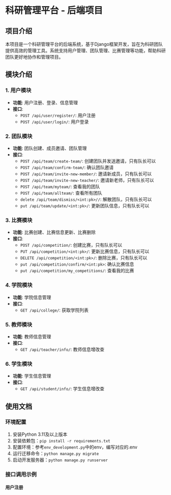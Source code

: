 # 科研管理平台 - 后端项目

## 项目介绍
本项目是一个科研管理平台的后端系统，基于Django框架开发，旨在为科研团队提供高效的管理工具。系统支持用户管理、团队管理、比赛管理等功能，帮助科研团队更好地协作和管理项目。

## 模块介绍
### 1. 用户模块
- **功能**: 用户注册、登录、信息管理
- **接口**:
  - `POST /api/user/register/`: 用户注册
  - `POST /api/user/login/`: 用户登录

### 2. 团队模块
- **功能**: 团队创建、成员邀请、团队管理
- **接口**:
  - `POST /api/team/create-team/`: 创建团队并发送邀请，只有队长可以
  - `POST /api/team/confirm-team/`: 确认团队邀请
  - `POST /api/team/invite-new-member/`: 邀请新成员，只有队长可以
  - `POST /api/team/invite-new-teacher/`: 邀请新老师，只有队长可以
  - `POST /api/team/myteam/`: 查看我的团队
  - `POST /api/team/allteam/`: 查看所有团队
  - `delete /api/team/dismiss/<int:pk>//`: 解散团队，只有队长可以
  - `put /api/team/update/<int:pk>/`: 更新团队信息，只有队长可以

### 3. 比赛模块
- **功能**: 比赛创建、比赛信息更新、比赛删除
- **接口**:
  - `POST /api/competition/`: 创建比赛，只有队长可以
  - `PUT /api/competition/<int:pk>/`: 更新比赛信息，只有队长可以
  - `DELETE /api/competition/<int:pk>/`: 删除比赛，只有队长可以
  - `put /api/competition/confirm/<int:pk>`: 确认比赛信息
  - `put /api/competition/my_competitions/`: 查看我的比赛

### 4. 学院模块
- **功能**: 学院信息管理
- **接口**:
  - `GET /api/college/`: 获取学院列表

### 5. 教师模块
- **功能**: 教师信息管理
- **接口**:
  - `GET /api/teacher/info/`: 教师信息增改查

### 6. 学生模块
- **功能**: 学生信息管理
- **接口**:
  - `GET /api/student/info/`: 学生信息增改查

## 使用文档
### 环境配置
1. 安装Python 3.11及以上版本
2. 安装依赖包：`pip install -r requirements.txt`
3. 配置环境：参考`env_development.py`中的env，编写对应的.env
4. 运行迁移命令：`python manage.py migrate`
5. 启动开发服务器：`python manage.py runserver`

### 接口调用示例
#### 用户注册